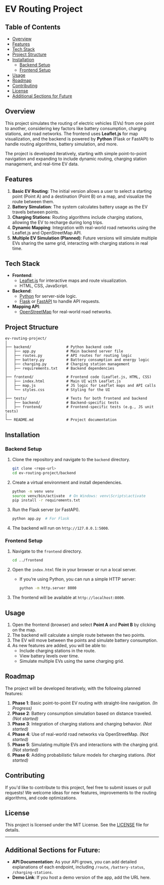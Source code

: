 # **EV Routing Project**

## **Table of Contents**
- [Overview](#overview)
- [Features](#features)
- [Tech Stack](#tech-stack)
- [Project Structure](#project-structure)
- [Installation](#installation)
  - [Backend Setup](#backend-setup)
  - [Frontend Setup](#frontend-setup)
- [Usage](#usage)
- [Roadmap](#roadmap)
- [Contributing](#contributing)
- [License](#license)
- [Additional Sections for Future](#additional-sections-for-future)

## **Overview**
This project simulates the routing of electric vehicles (EVs) from one point to another, considering key factors like battery consumption, charging stations, and road networks. The frontend uses **Leaflet.js** for map visualization, and the backend is powered by **Python** (Flask or FastAPI) to handle routing algorithms, battery simulation, and more.

The project is developed iteratively, starting with simple point-to-point navigation and expanding to include dynamic routing, charging station management, and real-time EV data.

## **Features**
1. **Basic EV Routing**: The initial version allows a user to select a starting point (Point A) and a destination (Point B) on a map, and visualize the route between them.
2. **Battery Simulation**: The system calculates battery usage as the EV travels between points.
3. **Charging Stations**: Routing algorithms include charging stations, allowing the EV to recharge during long trips.
4. **Dynamic Mapping**: Integration with real-world road networks using the Leaflet.js and OpenStreetMap API.
5. **Multiple EV Simulation (Planned)**: Future versions will simulate multiple EVs sharing the same grid, interacting with charging stations in real time.

## **Tech Stack**
- **Frontend**: 
  - [Leaflet.js](https://leafletjs.com/) for interactive maps and route visualization.
  - HTML, CSS, JavaScript.
- **Backend**: 
  - [Python](https://www.python.org/) for server-side logic.
  - [Flask](https://flask.palletsprojects.com/) or [FastAPI](https://fastapi.tiangolo.com/) to handle API requests.
- **Mapping API**: 
  - [OpenStreetMap](https://www.openstreetmap.org/) for real-world road networks.
  
## **Project Structure**
```
ev-routing-project/
│
├── backend/                # Python backend code
│   ├── app.py              # Main backend server file
│   ├── routes.py           # API routes for routing logic
│   ├── battery.py          # Battery consumption and energy logic
│   ├── charging.py         # Charging station management
│   ├── requirements.txt    # Backend dependencies
│
├── frontend/               # Frontend code (Leaflet.js, HTML, CSS)
│   ├── index.html          # Main UI with Leaflet.js
│   ├── map.js              # JS logic for Leaflet maps and API calls
│   └── styles.css          # Styling for the UI
│
├── tests/                  # Tests for both frontend and backend
│   ├── backend/            # Backend-specific tests
│   ├── frontend/           # Frontend-specific tests (e.g., JS unit tests)
│
└── README.md               # Project documentation
```

## **Installation**

### **Backend Setup**
1. Clone the repository and navigate to the `backend` directory.
   ```bash
   git clone <repo-url>
   cd ev-routing-project/backend
   ```

2. Create a virtual environment and install dependencies.
   ```bash
   python -m venv venv
   source venv/bin/activate  # On Windows: venv\Scripts\activate
   pip install -r requirements.txt
   ```

3. Run the Flask server (or FastAPI).
   ```bash
   python app.py  # For Flask
   ```

4. The backend will run on `http://127.0.0.1:5000`.

### **Frontend Setup**
1. Navigate to the `frontend` directory.
   ```bash
   cd ../frontend
   ```

2. Open the `index.html` file in your browser or run a local server.
   - If you’re using Python, you can run a simple HTTP server:
     ```bash
     python -m http.server 8000
     ```

3. The frontend will be available at `http://localhost:8000`.

## **Usage**
1. Open the frontend (browser) and select **Point A** and **Point B** by clicking on the map.
2. The backend will calculate a simple route between the two points.
3. The EV will move between the points and simulate battery consumption.
4. As new features are added, you will be able to:
   - Include charging stations in the route.
   - View battery levels over time.
   - Simulate multiple EVs using the same charging grid.

## **Roadmap**
The project will be developed iteratively, with the following planned features:
1. **Phase 1**: Basic point-to-point EV routing with straight-line navigation. *(In Progress)*
2. **Phase 2**: Battery consumption simulation based on distance traveled. *(Not started)*
3. **Phase 3**: Integration of charging stations and charging behavior. *(Not started)*
4. **Phase 4**: Use of real-world road networks via OpenStreetMap. *(Not started)*
5. **Phase 5**: Simulating multiple EVs and interactions with the charging grid. *(Not started)*
6. **Phase 6**: Adding probabilistic failure models for charging stations. *(Not started)*

## **Contributing**
If you'd like to contribute to this project, feel free to submit issues or pull requests! We welcome ideas for new features, improvements to the routing algorithms, and code optimizations.

## **License**
This project is licensed under the MIT License. See the [LICENSE](LICENSE) file for details.

---

## **Additional Sections for Future**:
- **API Documentation**: As your API grows, you can add detailed explanations of each endpoint, including `/route`, `/battery-status`, `/charging-stations`.
- **Demo Link**: If you host a demo version of the app, add the URL here.
